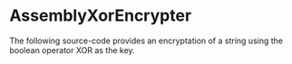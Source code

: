 # AssemblyXorEncrypter
The following source-code provides an encryptation of a string using the boolean operator XOR as the key.
